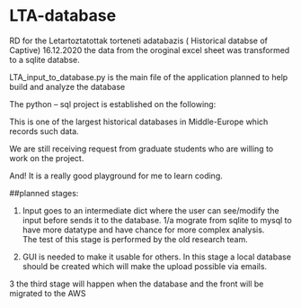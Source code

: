 # LTA-database

RD for the Letartoztatottak torteneti adatabazis ( Historical databse of Captive)
16.12.2020 the data from the oroginal excel sheet was transformed to a sqlite databse.

LTA_input_to_database.py is the main file of the application planned to help build and analyze the database 

The python – sql project is established on the following: 

This is one of the largest historical databases in Middle-Europe which records such data. 

We are still receiving request from graduate students who are willing to work on the project. 

And! It is a really good playground for me to learn coding. 

 

##planned stages: 

1. Input goes to an intermediate dict where the user can see/modify the input before sends it to the database.
1/a  mograte from sqlite to mysql to have more datatype and have chance for more complex analysis.  
   The test of this stage is performed by the old research team. 

2. GUI is needed to make it usable for others. In this stage a local database should be created which will make the upload possible via emails. 

3 the third stage will happen when the database and the front will be migrated to the AWS 
